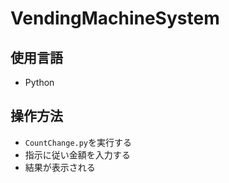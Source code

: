 # VendingMachineSystem

## 使用言語
- Python

## 操作方法
- `CountChange.py`を実行する
- 指示に従い金額を入力する
- 結果が表示される
